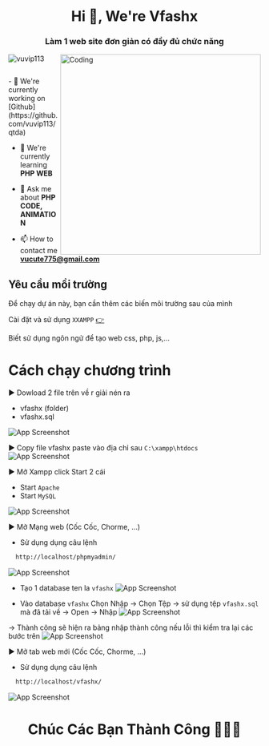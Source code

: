 <h1 align="center">Hi 💓, We're Vfashx</h1>
<h3 align="center">Làm 1 web site đơn giản có đầy đủ chức năng</h3>
<img align="right" alt="Coding" width="400" src="https://images.viblo.asia/ed71aca0-f6a4-42f3-8765-2747dd6fb4e2.gif">
<p align="left"> <img src="https://komarev.com/ghpvc/?username=vuvip113&label=Profile%20views&color=0e75b6&style=flat" alt="vuvip113" /> </p>
<p align="left"> <a href="https://twitter.com/" target="blank"><img src="https://img.shields.io/twitter/follow/?logo=twitter&style=for-the-badge" alt="" /></a> </p>
- 🔭 We're currently working on [Github](https://github.com/vuvip113/qtda)

- 🌱 We're currently learning **PHP WEB**

- 💬 Ask me about **PHP CODE, ANIMATION**

- 📫 How to contact me **vucute775@gmail.com**


## Yêu cầu mồi trường

Để chạy dự án này, bạn cần thêm các biến môi trường sau của mình

Cài đặt và sử dụng `XXAMPP` [👉](https://choosealicense.com/licenses/mit/)

Biết sử dụng ngôn ngử để tạo web css, php, js,...


# Cách chạy chương trình

▶️ Dowload 2 file trên về r giải nén ra
 + vfashx (folder)
 + vfashx.sql

![App Screenshot](https://lh3.googleusercontent.com/pw/AJFCJaVPLFD2kUDnnd-OukK6bikNYOKWdnVjZ2IoJCEwp7owJdXp2OnXsPGL_cQ6NDcDHRm-SCeKefcMYBaEBQ2rIbsxcldW_8bWHU7xQzo3lFD-8rjIDSzN3K6BRh-DAYLto4vc0PdpmZ8vF39MufTdWIt3MRZ2ZZcy6wMeKuFy4q4jb0ju8nE058yIkHmzYbNlC8hwROPzLjRj8ULV2rQR5Lu9bISFK5aWvNl9yp0TmObjMQF4s2q8Nx2sWY-a3SY8b9LYgzI61D9vFlJVNpCSoTl2q2llnV9tONIEzJeDpGDWTp0jz66zDDDGqeYRhUqXjWCpyxiKW89cugcvnp5NuRIT6Q2tbmihliJJk9RTnfN3o8PTvGQdax_OL9K_FX3AkHwt4jSJDH6FqAssox1ODthqdY88Ux3Fvjsb7nohEC_pjFWR7k_wQLTiJ3q2zSspgjSMe6J2GhbHhdokcMype-oYWpakQEscGUVuLHl7AuBZwxzGU0z2l3hFh9s1lI2P2EaoodQWTZ6qFMepfdfUqWsE3KYT4rAKX4ICP14KpGugphe65GlBItTouCl50kJrwQ2jC1ceCYqL6lqcA8xgtSwgKzlPWxo01DWtZBr_Nibtu5Sh35HL70pa77coJBJuROZzjAhVwkhrkLE6PV6v8gZh8jI2Zx1-j95SzPrBWIy_80FYBHxkHm72WmxcJ_SxS3NzhJvYIq7Jvi-eJKlCJd25UGheIdRvZjBheMf1VA69oMIYnkrPCjaprvA48q9n_dHrrD29mZ8MoQHIZsP6FdOXEIIfT_Hxz814Zd3Wejc5qgY8FlSZWx0kE_aZrXxS16nlW6_c_D966XQuD4J2X5gHWkvEHVe16gmzr0pJVycmeXPn-zejtF4Fg2luTFOlkg5mjFKLRgvepBPrXFEAZS9LH1qfrDpkbTe7_0T1OJ8FYn52r6fYXODFUqjR-TtKIpjW5IXUEiZK6j4G4AANMx8aSLZKThnnAXfRiBci37ljIdkgplT2evjJnbSf2_oYEF0=w457-h444-s-no?authuser=1)

▶️ Copy file vfashx paste vào địa chỉ sau `C:\xampp\htdocs`
![App Screenshot](https://lh3.googleusercontent.com/pw/AJFCJaX4yCCLTJsxPNIvqqELvJm5naFTrtM-G5K-nI7gPw2G7Chr76QNQpvCzC4Te83z6ZvnJ8REIu7nbpRmfkWBkrMzqqh-SaUjR-7sMhOXvqxEOfTV37Ye_OEufRt7GkS0frMq2ur0K-MoD5wVULId1SfA5iveT5S90j-UCvBXyUfis2z0_499PEnxxPlrD9V-DdjTv4NPIo_0PD-NLvPyFiyAn983RAbCdpLqrZJvZOiSP4PAcEn57mG5O-8ypYKd7TeFvQb_ibv_BWARO7hCVoaRrTHnvXQl3RiIo7GdZ4fbjvdX2FntqHGyMZmhkodJ3ewOb9X9qDFcsNuVKXQ9M_QTekJZjNhPBQJUOtuzVyqbgnDsTVoru-n5rWglxKFXoKDPsBlGOgpFm1RZP63JAHjeU91qow8t5vm3CufEACCcGmd_ssRQ8lU9HUrSOXJIoGRvl8LGfsEcYqTpU2JzIPmqPnkI2vGs2Bh38IDpuSsPOuRg-Vq5hh6PkxKoXJrdvNXYaNAHiOfD6IrOBnMcsBOkFhUCjPovOtqwPNzKqtMb9UkhaDg-QYk7gvSC-5qZc88ApawpRd0JaviQfaIXVpeytHkBue6_B6vq8jG8SLiWk_6zNKtNo0BjqBnwwqMZ709Mi30kPftvJFkTm_JYxgFG_6qfTwjPzQtPfv8JYpDolxcF52TU_UsGNIYIhf43yiqYHYLcbod-ewx-9iAEeRMOH-iqJmo-eUFioW0lF7xTWKYqBDPMdNcBQ7WGe2EiBu51cvA6yYJgkVo-N9H7_8Huq4WEcOwG8MxijULS4_jlpCd_mRp7i-nMU5r--Jm76KoGldUBp4ln9k9R1cKfqp79MeD3f6dQvmQNXFdhL2CWGOHmv03w71ap0ShxbPMdhhuIgonwrIxyWDmIvvQFVz80od802Kp1VQGHfk9aLOeJjmXT-aC_lA0bXU9knKeB-_B0VlLsMQYxYqfKixkG2ZqZH2Qyo9_komM=w1113-h459-s-no?authuser=1)

▶️ Mở Xampp click Start 2 cái 
+ Start `Apache`
+ Start `MySQL`

![App Screenshot](https://lh3.googleusercontent.com/pw/AJFCJaUmXv6kNLLXnrdBgCxByViLkVTQS18QczOuyj_-7AnlYMZJpi2R-c7nMjLpd6X6_XQtpfOnaN_xMJ2slHb0VZVfwadIndAu80qJw50imTdXNZv-2Wm2MSgOU8KjfGXteO-cEULOnp0MK91xKe_9l2tQqxQFWfrxUuZOSe8ICT9IuFjEoAhY4QXpPGdDtzYo1NAipj7RPriPbr_E9NcTXgBAEMtY0_IQjxwJm6kfkcYQJJCOaycD5KmNIqfLj1cMvnYjG8jak6h9qK2C_OmUs7dojb6VS7pnOG8o0bWMccUtLQfOP4J-Col8GE6MHZPL86HtxRguvRmxI-2Z7O8gSuP8H6zJwFaFN5SrMDT8duElR7048uHEEaZRTV1NJbAANhO0sK5OmtROAR1XRL5Q9G6zlXGZgziekVamN_55zfTL07lC7adrDPYJhAddcc4m8sPOqHjSIrGe1xrxX3YR1AdnhSPjGIxOXTKcIrpwJBO5ZOfXd52cCBZTQ19iiqBWcQRz-kxHXcWzWinsvDk-U6ni3ksJQw_o-Q3R7nRKtAL6qOG-CkhNm7fi1LCs_tQlVevO77fwunAqPseR8Gq9E3z9YnSP5Q17AlcEQa735kJoe96G2Li9jiI1yvssJvNEInITS_MV4J-7fTsCwSi_wQD7tB1r8F_nEnL4wmfr9aPTEl__C__nvNm2zMy4_nqd9OcN5WxVyMFa76g5ppLVILetvF9GpZ3K0I-7y0h136HTlVuGf4Vo37iETll7u7AbwzhbOlBtvV-NTno6jZD_SOjHeX6CYBQIPmY0EHPzWDMglLPJCZpiYeeYUPsCGP9cxtc4wzYNIWHBwQwuzhXCc7shRPwzLdpDro_hxpYXprWYbSNyaSPJEE1VKa1ZxHbGcmWn4c52EG9ItCG_ntQUHGk2YSZg-BESipiqx7SB7MyiYYHFYHuCE7L-Ol1kEgHqu5Ezj7NyKBQH_g5mw1gw9jeFHtLF1bOV56s=w667-h434-s-no?authuser=1)

▶️ Mở Mạng web (Cốc Cốc, Chorme, ...)
- Sử dụng dụng câu lệnh 
```bash
  http://localhost/phpmyadmin/
```
![App Screenshot](https://lh3.googleusercontent.com/pw/AJFCJaWegG6cjLMvWA0aKOuCsJA5OojdxhrjenMzwkZtF5t8z1WB0C4fLQ35JA2X-VFoybL4Zt1W_8zIhKwlWCKmw51Y7Mqf0Aze1ugl1O2etGhIlRHiZEbXvIwiaaAzbQdFYKWeOmBpB5Tib4W-jWmNWjfRxW5Ke7J1HIRVK2ZWJAylY6o61WYa1vP5I7xsCGEYWSU9D3OIpNjSgY8Vr0GQb-s-YWPf5oRWUhw5AIPRu4A2vwoAu34onewIuGmr76yqyWWV9yP9zXkXLYdpsJHDwufNCrzzLz1lqaLiM4_YlP020iuStSeClaetpK8d7xYb0sebJ-HgTXXE89DD-53iE1sleuSqL6pAW4msXRO24Fm7ZlTv4N11h8pzfNmR5duF0cJCnhZr9bzZ3y1UTU4YXVg_9LIJEg9xoVJvj4yZZSkiBddyAaK-ew18Mhjbhj4sSplv_lQERUzmSpZxooYn4wowJKhQe60LNGC-LBiARffPmhR07mx3Gjww75_T1c4FEPDr8ni2SJ7tGA4h4aD56enNDDvR0nhyr2Diw5UkdOCNIfOnPcFQJcJzoJP7dUYZIfBac4ZCulw8-BnmGNE0B33Aqdemu7d2Ls6TLa693KQrqybrbZTGLLgOJCSFjJTj_y1XNiepc4wKMXJkurjuEmJNUKMZ0GbBYRJVyv2Fbne8OrtkfX1BgkuhaGmscjHfV6xsdxFNKjCNJkdZSW8oBfICXNGYE63ScO0LCwmlh-75tpUcDAc4Ze7pZjguLilMCrUYnyK9VGfhvp23jbVpMzSRBlHfaBO1Yvcd94w-qxa34S_1Xup5pueJeriys74p3srI9UK5JNjJXpK1KfmIbExCYCXrbHmJk5S72yZVjCUENpzFi0WYiOnygRiBsneQcbyjchi1FyGUj_14x6Kl9q2DpIuGixthRc8G0oKOVdc-8r4r-ZImBt3qeFbqLUFQP_zqieOQPLT-LPSqqTQwDUYKsyQakAUwkes=w409-h76-s-no?authuser=1)
- Tạo 1 database ten la `vfashx` 
![App Screenshot](https://lh3.googleusercontent.com/pw/AJFCJaXxysVMYpG4t153WEswN1cRYeREfhmq5j0WIi_8gzzURJZJCw1PbLIVaL0b9bqGUPh067LZOo9V3lIMDDY0YgmxHBVlld9lMHY16KHaZZ3oY5RDaPyEMKU1C3sA2Lot5OkWGv5yppLjNoEjgtVK7Yjz7lTeKDaiiNpypcWsWofUnMz1D76tPcI8v9LVnUkuPn7MXoZDQe0PLNrSn03KRiJbmkxF2nvG2DsNIJQaXCWUZxjzjl3NFaH8J_aNUFvvhBw8CHIPCEsV4NpCr2MVaO9iUVoEKpZxSfFlFcjVSfSnMAZ6cqkvxDiSgksktcMBxMJTg5B-B4TRs5AdbBtQx7aLs9ZYZJWODeAF4Jx0mSzeuPRX2wch3Bs6JQaFgr73ROQq3m_axDsP_xcDiLZyFSvCU0hXDawsprdRKOF-GUbmrVNzed1bIAyX8Dh50JIcHlLOaHjYN8yfaMWWYXlt-5gF7pBWuW1_1S6WOgTBP2tNCCDY1TYVuzDz0t1IV_mOPykg4Ivf9dFRzZ8TklkWSwY6AUwwJvRiGVKgxZtx2JWs0yM1NHoRnvgQp3aY9flZj0OahfFMS69LKttBO1PdVBsLaSyQ6vorZUG06Y9_-RQaPoyz9YSpUghHqZhQUoPbKQFZuDIRoZ_xPw7TVstSu3pUydtK-7NP2uVy25VPpUhX6nHBp5szv-RAqXwEdB3SfZCE4anibBrt9f23R3ck0c93l0e-hxAE2d8_bMkTCIqlwm_6Qk9PEG0lvKWaPx3-xdDBb3BBVebCml0YT8_6PIVr12OP-70dJX4Ae5lX6tbLON0CSkoxQYPAeRtjd4opW9qHBdvvBcudRvuUW_Kx6DOSyfNG9W6dDs_Ai_fPeSNAXCnUWfzYK-tvnCQwstgPJKf3ZvZltF7cYuHhd--k2As2MFsWEpC5Q9f18ashBgoIUYenzBdMYD5jN_SiGv20igELk_Q04xLYo3ggVoVP-uCAsyrcezWj-A4=w1687-h949-s-no?authuser=1)

- Vào database `vfashx` Chọn Nhập -> Chọn Tệp -> sử dụng tệp `vfashx.sql` mà đã tải về -> Open -> Nhập
![App Screenshot](https://lh3.googleusercontent.com/pw/AJFCJaXJ6v9GGL3PVUD5H2qnIC-tUI-4oFidsnROMAjsYTeQubWMugIjmViiCFSYwmigCD8_D6-OjTBqdJROBaO6czlhToyQnIE62SeEddrpAzC5hv0K9VuA43lRWoG36miF2tBWio86Joihmbv6s8lODLPT4ilUJo-I28M7p7j4Tw14sUXeWvRHICKjWd3ZRbNT-UHM2a3UKKJJEBDBQT8qSqehV9m5XZc4pUxXA6XimmykjJJzN4epmqszEzncSCOpBWBRSBx1mapN-W4BWi_D_8vJVNr9_mFCcBeyZVehPvHajgRUe8SaxBDv_Qw1L_9T9USAD02X20ddTxB2YmAth6XHbZ5hO7MQIoi9N1Tp-JtXy4Kr-aJe8xUPelDe1WIlfSvJ2yb5Ac0dz2_N2oKY51dimaSIp7du4CI0F80FPrwrHFQsNjzBl2efFapkGEB4ZXckG64qzYlFB8N78oQQvUODMy9XSbTEiartFKq_b2dPrTQZqN_HNZeogqcILk-PQszzEuxFo2zKzrqAH95W7V5smQ8-nboxJY0KXfMOLhFDcW-FVi-rSQjnU54Hh0l21AiIinmSoTq4fkkJ4R8tLNV1NYOad0YZ2D8tQ5bozcBQoG-L76suTm3uzsTuoGJ9m_hom_N_Q5DVZBC5lPEHKUblRJi9my_2EME-bv9EJsInI3lj5NYvZDig2U1_04VWA46lTRIwXJnMmikN8-0Hz23Ln4TFcOx-sKdkU1IUXFTHeHstSdLmcESi1K3-BpHj5jLyieKc9h4zroezEkHB_LBvOznJNBnwcuGB-XlixvVmbaZmyhmx5ZxzIG2LxinjkCljUc_IfQr9tIVQ4-3Oi802rSxnTzonqpSNK522DQW7A9iMXapZ_4FeGwfC7I_L6Y9Q35plc0ggaSwKIqYzI-Tt-gdMlV3tEqr0IO95a6OkSy95Q0Jt0uLs8XtmNKSED2CZO-zqcntJ3TNYn6b0GF7MZfSO-lzizeU=w1494-h897-s-no?authuser=1)

-> Thành công sẽ hiện ra bảng nhập thành công nếu lỗi thì kiểm tra lại các bước trên 
![App Screenshot](https://lh3.googleusercontent.com/pw/AJFCJaU4-6dwsVonwdqLVLEg04X25sGbR0tg-O9G__bFZXesG0pYC0L0sdgjCxjQqiqYyGoE57VZqNlQJC9sI7O5AX582AzwnhD6U7w7JIPnqahu1E1-S3zG91Qp0kXfPZvV0NItrd_HZemW405QC7blJhHb3kFwZiN-8R0sDtZWB8EaOz2MnnHlbH2oZQehTpFywZf5RkS1PGJ13UBPuGicuqhe7tr4S77IDJp2AoQp2A0COyqsbg4glIRgG6RvmJXN-b_XBDJJuOjXlAU_gj5BsS0zLVEKpIe1-yUSiuL3LzkdimMfxlo72kPNaVNon6iMQiJPseZMe-IznbqR_PBNaVLI6thCme_m5tcASiIWsUu3NLCGlJFeqsswgjZgx3yg-h2XJzO59457KKscMvtDv9p7cH73z7L-u6Ew0NI3LWw5E1WYl15-gSsmJVlb_lAMp4SWkbtLspslMnE6z1yEjj3O28CreVj0Ozq58RKWQVGLmN_n2D90ZQtdVBP_LY1j4l0ID93v6whZI08EcmE-fr8KjgKwN9esF5rStv6q7_KiwHv4nWmV35epj1dM2wkjGycMFJC9iy8mkyBUhe4Llp8qlIjvkj-12kpvwbKBxtsjbPKgKpKM2dlvASbDv2WkgG_HoXOE6iTuS0xBUoRlxtl_6PLdDiKFkLsp4y-6rZvCIyqkEc7bX-MwtCe8tukubB6Qxr2pKkQ_0UBlpSRF518tpsCX4KVCT7yhIextdb4ewx_f_XkifDKKG9otE1Ma3fgRiNNSdblz-fxvJWR2bSTNJkNoV9zTfJEavN_xg8VC2BJsaK6IqWN0jgO6xhqAscyIENwK4-_qVZ-XAmVLJuJTjZ6H3-R2cyT3LqNwzeYofrmGO_4MDeeoGYk4fJmdiz4JyCHsCE83HBB8s9o5MOLvaUZE7Jrjj4j7IS3ZOGoTjHrMBN2U_RKPqvVqRREo_kx0prGRrsVtyTzETL5b_XQtAvZdVuy6zuA=w1440-h509-no?authuser=1)

▶️ Mở tab web mới (Cốc Cốc, Chorme, ...)
- Sử dụng dụng câu lệnh 
```bash
  http://localhost/vfashx/
```
![App Screenshot](https://lh3.googleusercontent.com/pw/AJFCJaVKJ62jX-t-u3OWycca0BuPoULXps1c4X3BaRqlwGaZcmzSWxIKIfzEH4FRSQMUB6rvxQ6fe6O7h53GKU24gvG8NQy3UbHURmml7xSR2OQBPXdE9ikINyzIkUScqb4roxli7rKEM7a4IdoedcYO6JT_zyT3aTw4edj9CBnQTn8kwNDxf5FVEUPDDaQQz8DnmmW8aBvgDO7dwDoblf3QR_cl3OwhdEq0fBFXqp_g5P7vTOY-wgMhCA5ufEpXmLXHKQWsj6v3LxTGGXE2_cdhrsrlJvdwxNuyOHo8WFfKPG5q6jp4gT1X6gKHvKBrfWwGoBjsW1JtXxFr7blNiXatM3WQW6P-CdV7IAQt92Ve3xidzGJCAKEV8kWoOnI8rdbR9TjIGsJo5C029cxwefEShgZe2GpxP7IS4onuAEvilGwlBTfO2ozvD2FYBKMLk-IZ1mgCgsqeVG7EiQzM8S2ykCgzasep8nciyxMSAoZHTwVT-ef7fEP-1JsYUGEhPCze7aEP_hWL0gcz72DlOJCw_9x4u4ZtzqO05so1DyLwxZ8iwCfHQkaUxqvZHDFLwB79mKJ8s8BLx9YCbrRTlDiSHO3OurV_1W3kYG_gE2DhO9eEmH9SjxpmLpfZb3kmRturxWQP7nRQPoUib4E2SxbVWgIJXO8tzq86stUDnKSPRUPiuJsx1nvYJWM1Dt6BvSFFk9hHSVdMRokV6MV_GSBPaIyjdZ6J-UsQKiU5pqg2Mw08gPFN5Jl_-VeYCumIqYEVBBKtuVS4gppgoCS20dOXnp7-7TNb6JBOBomO5z-sVfpHZ5hdjLIYqqDDowdSSuHGRU04BocgYqlp2CUxlBXlVgN8qP9QYUcw4VNCBr6i85YTQmHrqLO54f0JJXDtOpBJJN11Cf1Cr6lDDUCg5kYX7POQAZ7mbeZvNBCvbMIM35wBfsQmmSiXxrRNRx09ApSlBLW56OhXv2xoD0SjlLOGjYgUQf2AOk5Ozkg=w1879-h946-s-no?authuser=1)

<h1 align="center">Chúc Các Bạn Thành Công 👋👋👋</h1>
